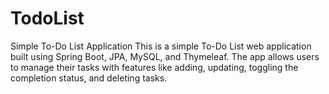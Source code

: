 # TodoList
Simple To-Do List Application This is a simple To-Do List web application built using Spring Boot, JPA, MySQL, and Thymeleaf. The app allows users to manage their tasks with features like adding, updating, toggling the completion status, and deleting tasks.
